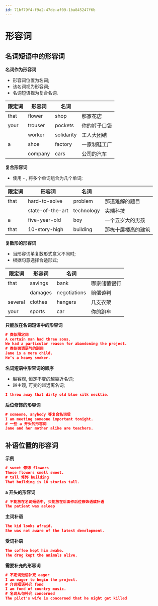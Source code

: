 ```yaml
---
id: 71bf79f4-f9a2-47de-af09-1ba845247f6b
---
```


# 形容词

## 名词短语中的形容词

**名词作为形容词**

- 形容词位置为名词;
- 该名词视为形容词;
- 名词短语视为复合名词.

| 限定词 | 形容词  | 名词       |              |
| ------ | ------- | ---------- | ------------ |
| that   | flower  | shop       | 那家花店     |
| your   | trouser | pockets    | 你的裤子口袋 |
|        | worker  | solidarity | 工人大团结   |
| a      | shoe    | factory    | 一家制鞋工厂 |
|        | company | cars       | 公司的汽车   |

**复合形容词**

- 使用 - , 将多个单词组合为几个单词;

| 限定词 | 形容词           | 名词       |                    |
| ------ | ---------------- | ---------- | ------------------ |
| that   | hard-to-solve    | problem    | 那道难解的题目     |
|        | state-of-the-art | technology | 尖端科技           |
| a      | five-year-old    | boy        | 一个五岁大的男孩   |
| that   | 10-story-high    | building   | 那栋十层楼高的建筑 |

**复数形的形容词**

- 当形容词单复数形式意义不同时;
- 根据句意选择合适形式;

| 限定词  | 形容词  | 名词         |              |
| ------- | ------- | ------------ | ------------ |
| that    | savings | bank         | 哪家储蓄银行 |
|         | damages | negotiations | 赔偿谈判     |
| several | clothes | hangers      | 几支衣架     |
| your    | sports  | car          | 你的跑车     |

**只能放在名词短语中的形容词**

```json
# 类似限定词
A certain man had three sons.
We had a particular reason for abandoning the project.
# 类似强调语气的副词
Jane is a mere child.
He’s a heavy smoker.
```

**名词短语中形容词的顺序**

- 越客观, 恒定不变的越靠近名词;
- 越主观, 可变的越远离名词;

```json
I threw away that dirty old blue silk necktie.
```

**后位修饰的形容词**

```json
# someone, anybody 等复合名词后
I am meeting someone important tonight.
# 一些 a 开头的形容词
Jane and her mother alike are teachers.
```

## 补语位置的形容词

**示例**

```json
# sweet 修饰 flowers
These flowers smell sweet.
# tall 修饰 building
That building is 18 stories tall.
```

**a 开头的形容词**

```json
# 不能放在名词短语中, 只能放在后面作后位修饰语或补语
The patient was asleep
```

**主词补语**

```json
The kid looks afraid.
She was not aware of the latest development.
```

**受词补语**

```json
The coffee kept him awake.
The drug kept the animals alive.
```

**需要补充的形容词**

```json
# 不定词短语补充 eager
I am eager to begin the project.
# 介词短语补充 fond
I am fond of country music.
# 名词从句补充 concerned
The pilot's wife is concerned that he might get killed
```
